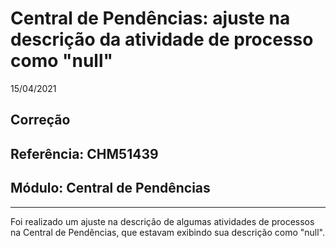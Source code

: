 # Central de Pendências: ajuste na descrição da atividade de processo como "null"
15/04/2021
## Correção
## Referência: CHM51439
## Módulo: Central de Pendências
***

Foi realizado um ajuste na descrição de algumas atividades de processos na Central de Pendências, que estavam exibindo sua descrição como "null".
